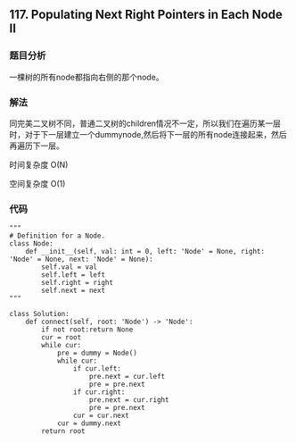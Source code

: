 ## 117. Populating Next Right Pointers in Each Node II


### 题目分析
一棵树的所有node都指向右侧的那个node。

### 解法
同完美二叉树不同，普通二叉树的children情况不一定，所以我们在遍历某一层时，对于下一层建立一个dummynode,然后将下一层的所有node连接起来，然后再遍历下一层。

时间复杂度 O(N)

空间复杂度 O(1)

### 代码
```
"""
# Definition for a Node.
class Node:
    def __init__(self, val: int = 0, left: 'Node' = None, right: 'Node' = None, next: 'Node' = None):
        self.val = val
        self.left = left
        self.right = right
        self.next = next
"""

class Solution:
    def connect(self, root: 'Node') -> 'Node':
        if not root:return None
        cur = root
        while cur:
            pre = dummy = Node()
            while cur:
                if cur.left:
                    pre.next = cur.left
                    pre = pre.next
                if cur.right:
                    pre.next = cur.right
                    pre = pre.next
                cur = cur.next
            cur = dummy.next
        return root
```

